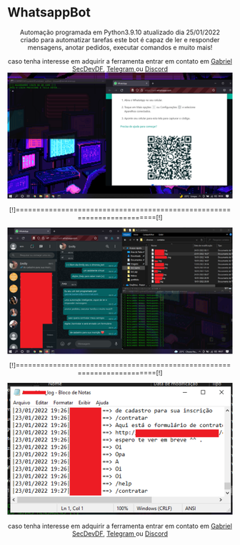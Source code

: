 # WhatsappBot
<center>
Automação programada em Python3.9.10 atualizado dia 25/01/2022<br> criado para automatizar tarefas este bot é capaz de ler e responder mensagens, anotar pedidos, executar comandos e muito mais!<br>
<p> caso tenha interesse em adquirir a ferramenta entrar em contato em <a href="mailto:gabriel.backend@protonmail.com">Gabriel SecDevDF</a>, </a><a href="https://t.me/secdevdf">Telegram </a> ou <a href="https://discord.gg/Uq2mgCSZA2">Discord </a>
<img src="bot.png">
  <p>[!]=======================================================================[!]</p>
<img src="bot1.png">
  <p>[!]=======================================================================[!]</p>
<img src="bot3.png">
  <p> caso tenha interesse em adquirir a ferramenta entrar em contato em <a href="mailto:gabriel.backend@protonmail.com">Gabriel SecDevDF</a>, </a><a href="https://t.me/secdevdf">Telegram </a> ou <a href="https://discord.gg/Uq2mgCSZA2">Discord </a>
</center>
